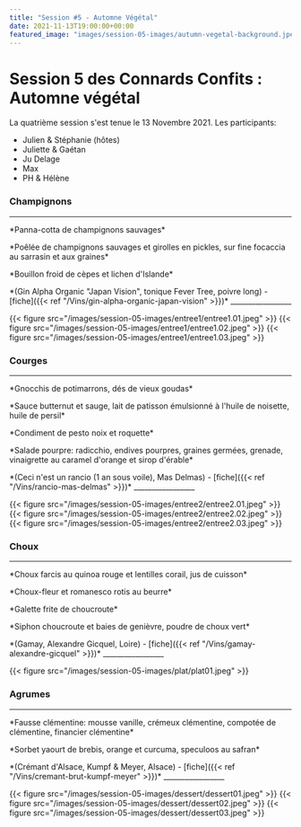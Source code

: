 ```yaml
---
title: "Session #5 - Automne Végétal"
date: 2021-11-13T19:00:00+00:00
featured_image: "images/session-05-images/autumn-vegetal-background.jpeg"
---
```


# Session 5 des Connards Confits : Automne végétal

La quatrième session s'est tenue le 13 Novembre 2021.
Les participants:

  * Julien & Stéphanie (hôtes)
  * Juliette & Gaétan
  * Ju Delage
  * Max
  * PH & Hélène

### Champignons

_________________
  <p>*Panna-cotta de champignons sauvages*<br>
  <p>*Poêlée de champignons sauvages et girolles en pickles, sur fine focaccia au sarrasin et aux graines*<br>
  <p>*Bouillon froid de cèpes et lichen d'Islande*<br>

  <p>*(Gin Alpha Organic "Japan Vision", tonique Fever Tree, poivre long) - [fiche]({{< ref "/Vins/gin-alpha-organic-japan-vision" >}})*
_________________

{{< figure src="/images/session-05-images/entree1/entree1.01.jpeg" >}}
{{< figure src="/images/session-05-images/entree1/entree1.02.jpeg" >}}
{{< figure src="/images/session-05-images/entree1/entree1.03.jpeg" >}}


### Courges

_________________
  <p>*Gnocchis de potimarrons, dés de vieux goudas*<br>
  <p>*Sauce butternut et sauge, lait de patisson émulsionné à l'huile de noisette, huile de persil*<br>
  <p>*Condiment de pesto noix et roquette*<br>
  <p>*Salade pourpre: radicchio, endives pourpres, graines germées, grenade, vinaigrette au caramel d'orange et sirop d'érable*<br>

  <p>*(Ceci n'est un rancio (1 an sous voile), Mas Delmas) - [fiche]({{< ref "/Vins/rancio-mas-delmas" >}})*
_________________

{{< figure src="/images/session-05-images/entree2/entree2.01.jpeg" >}}
{{< figure src="/images/session-05-images/entree2/entree2.02.jpeg" >}}
{{< figure src="/images/session-05-images/entree2/entree2.03.jpeg" >}}

### Choux

_________________
  <p>*Choux farcis au quinoa rouge et lentilles corail, jus de cuisson*<br>
  <p>*Choux-fleur et romanesco rotis au beurre*<br>
  <p>*Galette frite de choucroute*<br>
  <p>*Siphon choucroute et baies de genièvre, poudre de choux vert*<br>

  <p>*(Gamay, Alexandre Gicquel, Loire) - [fiche]({{< ref "/Vins/gamay-alexandre-gicquel" >}})*
_________________

{{< figure src="/images/session-05-images/plat/plat01.jpeg" >}}

### Agrumes

_________________
  <p>*Fausse clémentine: mousse vanille, crémeux clémentine, compotée de clémentine, financier clémentine*<br>
  <p>*Sorbet yaourt de brebis, orange et curcuma, speculoos au safran*<br>

  <p>*(Crémant d'Alsace, Kumpf & Meyer, Alsace) - [fiche]({{< ref "/Vins/cremant-brut-kumpf-meyer" >}})*
_________________

{{< figure src="/images/session-05-images/dessert/dessert01.jpeg" >}}
{{< figure src="/images/session-05-images/dessert/dessert02.jpeg" >}}
{{< figure src="/images/session-05-images/dessert/dessert03.jpeg" >}}
